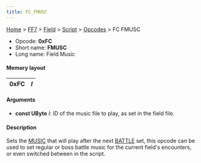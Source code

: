```yaml
---
title: FC_FMUSC
---
```


[Home](../../../../Main_Page.md) > [FF7](../../../../FF7.md) > [Field](../../../Field.md) > [Script](../../Script.md) > [Opcodes](../Opcodes.md) > FC FMUSC

-   Opcode: **0xFC**
-   Short name: **FMUSC**
-   Long name: Field Music

#### Memory layout

| 0xFC | *I* |
|------|-----|

#### Arguments

-   **const UByte** *I*: ID of the music file to play, as set in the field file.

#### Description

Sets the [MUSIC](FF7/Field/Script/Opcodes/F0_MUSIC "wikilink") that will play after the next [BATTLE](70_BATTLE.md) set, this opcode can be used to set regular or boss battle music for the current field's encounters, or even switched between in the script.
